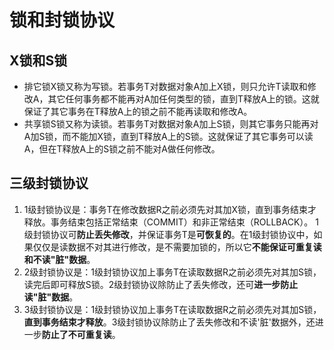 # 锁和封锁协议

## X锁和S锁
* 排它锁X锁又称为写锁。若事务T对数据对象A加上X锁，则只允许T读取和修改A，其它任何事务都不能再对A加任何类型的锁，直到T释放A上的锁。这就保证了其它事务在T释放A上的锁之前不能再读取和修改A。 
* 共享锁S锁又称为读锁。若事务T对数据对象A加上S锁，则其它事务只能再对A加S锁，而不能加X锁，直到T释放A上的S锁。这就保证了其它事务可以读A，但在T释放A上的S锁之前不能对A做任何修改。 

## 三级封锁协议
1. 1级封锁协议是：事务T在修改数据R之前必须先对其加X锁，直到事务结束才释放。事务结束包括正常结束（COMMIT）和非正常结束（ROLLBACK）。 1级封锁协议可**防止丢失修改**，并保证事务T是**可恢复的**。在1级封锁协议中，如果仅仅是读数据不对其进行修改，是不需要加锁的，所以它**不能保证可重复读和不读"脏"数据**。 
2. 2级封锁协议是：1级封锁协议加上事务T在读取数据R之前必须先对其加S锁，读完后即可释放S锁。2级封锁协议除防止了丢失修改，还可**进一步防止读"脏"数据**。 
3. 3级封锁协议是：1级封锁协议加上事务T在读取数据R之前必须先对其加S锁，**直到事务结束才释放**。3级封锁协议除防止了丢失修改和不读'脏'数据外，还进一步**防止了不可重复读**。